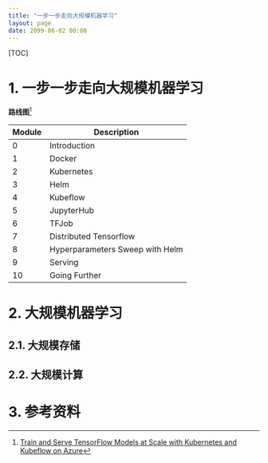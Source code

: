 ```yaml
---
title: "一步一步走向大规模机器学习"
layout: page
date: 2099-06-02 00:00
---
```


[TOC]
# 1. 一步一步走向大规模机器学习

**路线图**[^1]

| Module | Description                     |
| ------ | ------------------------------- |
| 0      | Introduction                    | Introduction to this workshop. Motivations and goals.                                                                             |
| 1      | Docker                          | Docker and containers 101.                                                                                                        |
| 2      | Kubernetes                      | Kubernetes important concepts overview.                                                                                           |
| 3      | Helm                            | Introduction to Helm                                                                                                              |
| 4      | Kubeflow                        | Introduction to Kubeflow and how to deploy it in your cluster.                                                                    |
| 5      | JupyterHub                      | Learn how to run JupyterHub to create and manage Jupyter notebooks using Kubeflow                                                 |
| 6      | TFJob                           | Introduction to TFJob and how to use it to deploy a simple TensorFlow training.                                                   |
| 7      | Distributed Tensorflow          | Learn how to deploy and monitor distributed TensorFlow trainings with TFJob                                                       |
| 8      | Hyperparameters Sweep with Helm | Using Helm to deploy a large number of trainings testing different hypothesis, and TensorBoard to monitor and compare the results |
| 9      | Serving                         | Using TensorFlow Serving to serve predictions                                                                                     |
| 10     | Going Further                   | Links and resources to go further: Autoscaling, Distributed Storage etc.Content Summary                                           |


# 2. 大规模机器学习

## 2.1. 大规模存储

## 2.2. 大规模计算

# 3. 参考资料

[^1]:[Train and Serve TensorFlow Models at Scale with Kubernetes and Kubeflow on Azure](https://github.com/Azure/kubeflow-labs)